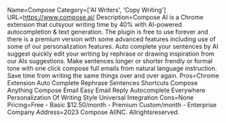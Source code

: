 Name=Compose
Category=['AI Writers', 'Copy Writing']
URL=https://www.compose.ai/
Description=Compose AI is a Chrome extension that cutsyour writing time by 40% with AI-powered autocompletion & text generation. The plugin is free to use forever and there is a premium version with some advanced features including use of some of our personalization features. Auto complete your sentences by AI suggest quickly edit your writing by rephrase or drawing inspiration from our AIs suggestions. Make sentences longer or shorter frendly or formal tone with one click compose full emails from natural language instruction. Save time from writing the same things over and over again.
Pros=Chrome Extension Auto Complete Rephrase Sentences Shortcuts Compose Anything Compose Email Easy Email Reply Autocomplete Everywhere Personalization Of Writing Style Universal Integration
Cons=None
Pricing=Free - Basic $12.50/month - Premium Custom/month - Enterprise
Company Address=2023 Compose AIINC. Allrightsreserved.
